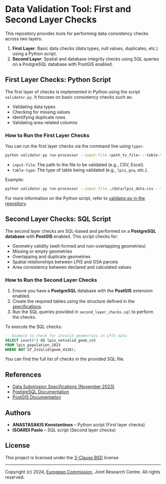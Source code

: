 # Data Validation Tool: First and Second Layer Checks

This repository provides tools for performing data consistency checks across two layers:

1. **First Layer**: Basic data checks (data types, null values, duplicates, etc.) using a Python script.
2. **Second Layer**: Spatial and database integrity checks using SQL queries on a PostgreSQL database with PostGIS enabled.

## First Layer Checks: Python Script

The first layer of checks is implemented in Python using the script `validator.py`. It focuses on basic consistency checks such as:
- Validating data types
- Checking for missing values
- Identifying duplicate rows
- Validating area-related columns

### How to Run the First Layer Checks

You can run the first layer checks via the command line using `typer`.

```bash
python validator.py run-processor --input-file <path_to_file> --table-type <table_type>
```

- `input-file`: The path to the file to be validated (e.g., CSV, Excel).
- `table-type`: The type of table being validated (e.g., `lpis`, `gsa`, etc.).

Example:

```bash
python validator.py run-processor --input-file ./data/lpis_data.csv --table-type lpis
```

For more information on the Python script, refer to [validator.py in the repository](https://github.com/ec-jrc/cbm/tree/main/scripts/data_validation).

## Second Layer Checks: SQL Script

The second layer checks are SQL-based and performed on a **PostgreSQL database** with **PostGIS** enabled. This script checks for:
- Geometry validity (well-formed and non-overlapping geometries)
- Missing or empty geometries
- Overlapping and duplicate geometries
- Spatial relationships between LPIS and GSA parcels
- Area consistency between declared and calculated values

### How to Run the Second Layer Checks

1. Ensure you have a **PostgreSQL** database with the **PostGIS** extension enabled.
2. Create the required tables using the structure defined in the [specifications](https://lpis.jrc.ec.europa.eu/assets/images/dataspecifications/specs_data_submission_nov_2023.pdf).
3. Run the SQL queries provided in `second_layer_checks.sql` to perform the checks.

To execute the SQL checks:

```sql
-- Example to check for invalid geometries in LPIS data
SELECT count(*) AS lpis_notvalid_geom_cnt
FROM lpis_population_2023
WHERE NOT ST_IsValid(geom_4326);
```

You can find the full list of checks in the provided SQL file.

## References

- [Data Submission Specifications (November 2023)](https://lpis.jrc.ec.europa.eu/assets/images/dataspecifications/specs_data_submission_nov_2023.pdf)
- [PostgreSQL Documentation](https://www.postgresql.org/docs/)
- [PostGIS Documentation](https://postgis.net/documentation/)


## Authors
- **ANASTASAKIS Konstantinos** – Python script (First layer checks)
- **ISOARDI Paolo** – SQL script (Second layer checks)

## License

This project is licensed under the [3-Clause BSD](https://opensource.org/licenses/BSD-3-Clause) license

---

Copyright (c) 2024, [European Commission](https://ec.europa.eu/), Joint Research Centre. All rights reserved.

